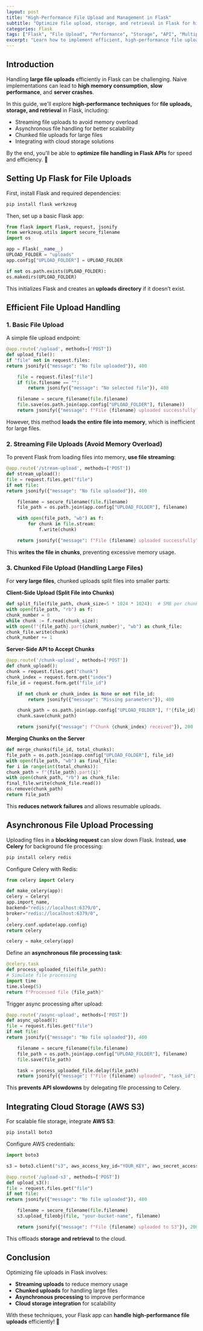 ```yaml
---
layout: post
title: "High-Performance File Upload and Management in Flask"
subtitle: "Optimize file upload, storage, and retrieval in Flask for high-performance applications"
categories: Flask
tags: ["Flask", "File Upload", "Performance", "Storage", "API", "Multipart", "Asynchronous"]
excerpt: "Learn how to implement efficient, high-performance file upload and management in Flask. Explore techniques such as streaming uploads, chunked file processing, and cloud storage integration."
---
```


## Introduction

Handling **large file uploads** efficiently in Flask can be challenging. Naive implementations can lead to **high memory consumption**, **slow performance**, and **server crashes**.

In this guide, we'll explore **high-performance techniques** for **file uploads, storage, and retrieval** in Flask, including:
- Streaming file uploads to avoid memory overload
- Asynchronous file handling for better scalability
- Chunked file uploads for large files
- Integrating with cloud storage solutions

By the end, you'll be able to **optimize file handling in Flask APIs** for speed and efficiency. 🚀

## Setting Up Flask for File Uploads

First, install Flask and required dependencies:

```sh
pip install flask werkzeug
```

Then, set up a basic Flask app:

```python
from flask import Flask, request, jsonify
from werkzeug.utils import secure_filename
import os

app = Flask(__name__)
UPLOAD_FOLDER = "uploads"
app.config["UPLOAD_FOLDER"] = UPLOAD_FOLDER

if not os.path.exists(UPLOAD_FOLDER):
os.makedirs(UPLOAD_FOLDER)
```

This initializes Flask and creates an **uploads directory** if it doesn’t exist.

## Efficient File Upload Handling

### **1. Basic File Upload**

A simple file upload endpoint:

```python
@app.route('/upload', methods=['POST'])
def upload_file():
if "file" not in request.files:
return jsonify({"message": "No file uploaded"}), 400

    file = request.files["file"]
    if file.filename == "":
        return jsonify({"message": "No selected file"}), 400

    filename = secure_filename(file.filename)
    file.save(os.path.join(app.config["UPLOAD_FOLDER"], filename))
    return jsonify({"message": f"File {filename} uploaded successfully"}), 200
```

However, this method **loads the entire file into memory**, which is inefficient for large files.

### **2. Streaming File Uploads (Avoid Memory Overload)**

To prevent Flask from loading files into memory, **use file streaming**:

```python
@app.route('/stream-upload', methods=['POST'])
def stream_upload():
file = request.files.get("file")
if not file:
return jsonify({"message": "No file uploaded"}), 400

    filename = secure_filename(file.filename)
    file_path = os.path.join(app.config["UPLOAD_FOLDER"], filename)

    with open(file_path, "wb") as f:
        for chunk in file.stream:
            f.write(chunk)

    return jsonify({"message": f"File {filename} uploaded successfully"}), 200
```

This **writes the file in chunks**, preventing excessive memory usage.

### **3. Chunked File Upload (Handling Large Files)**

For **very large files**, chunked uploads split files into smaller parts:

**Client-Side Upload (Split File into Chunks)**  
```python
def split_file(file_path, chunk_size=5 * 1024 * 1024):  # 5MB per chunk
with open(file_path, "rb") as f:
chunk_number = 0
while chunk := f.read(chunk_size):
with open(f"{file_path}.part{chunk_number}", "wb") as chunk_file:
chunk_file.write(chunk)
chunk_number += 1
```

**Server-Side API to Accept Chunks**  
```python
@app.route('/chunk-upload', methods=['POST'])
def chunk_upload():
chunk = request.files.get("chunk")
chunk_index = request.form.get("index")
file_id = request.form.get("file_id")

    if not chunk or chunk_index is None or not file_id:
        return jsonify({"message": "Missing parameters"}), 400

    chunk_path = os.path.join(app.config["UPLOAD_FOLDER"], f"{file_id}.part{chunk_index}")
    chunk.save(chunk_path)

    return jsonify({"message": f"Chunk {chunk_index} received"}), 200
```

**Merging Chunks on the Server**  
```python
def merge_chunks(file_id, total_chunks):
file_path = os.path.join(app.config["UPLOAD_FOLDER"], file_id)
with open(file_path, "wb") as final_file:
for i in range(int(total_chunks)):
chunk_path = f"{file_path}.part{i}"
with open(chunk_path, "rb") as chunk_file:
final_file.write(chunk_file.read())
os.remove(chunk_path)
return file_path
```

This **reduces network failures** and allows resumable uploads.

## Asynchronous File Upload Processing

Uploading files in a **blocking request** can slow down Flask. Instead, **use Celery** for background file processing:

```sh
pip install celery redis
```

Configure Celery with Redis:

```python
from celery import Celery

def make_celery(app):
celery = Celery(
app.import_name,
backend="redis://localhost:6379/0",
broker="redis://localhost:6379/0",
)
celery.conf.update(app.config)
return celery

celery = make_celery(app)
```

Define an **asynchronous file processing task**:

```python
@celery.task
def process_uploaded_file(file_path):
# Simulate file processing
import time
time.sleep(5)
return f"Processed file {file_path}"
```

Trigger async processing after upload:

```python
@app.route('/async-upload', methods=['POST'])
def async_upload():
file = request.files.get("file")
if not file:
return jsonify({"message": "No file uploaded"}), 400

    filename = secure_filename(file.filename)
    file_path = os.path.join(app.config["UPLOAD_FOLDER"], filename)
    file.save(file_path)

    task = process_uploaded_file.delay(file_path)
    return jsonify({"message": f"File {filename} uploaded", "task_id": task.id}), 200
```

This **prevents API slowdowns** by delegating file processing to Celery.

## Integrating Cloud Storage (AWS S3)

For scalable file storage, integrate **AWS S3**:

```sh
pip install boto3
```

Configure AWS credentials:

```python
import boto3

s3 = boto3.client("s3", aws_access_key_id="YOUR_KEY", aws_secret_access_key="YOUR_SECRET")

@app.route('/upload-s3', methods=['POST'])
def upload_s3():
file = request.files.get("file")
if not file:
return jsonify({"message": "No file uploaded"}), 400

    filename = secure_filename(file.filename)
    s3.upload_fileobj(file, "your-bucket-name", filename)

    return jsonify({"message": f"File {filename} uploaded to S3"}), 200
```

This offloads **storage and retrieval** to the cloud.

## Conclusion

Optimizing file uploads in Flask involves:
- **Streaming uploads** to reduce memory usage
- **Chunked uploads** for handling large files
- **Asynchronous processing** to improve performance
- **Cloud storage integration** for scalability

With these techniques, your Flask app can **handle high-performance file uploads** efficiently! 🚀  
